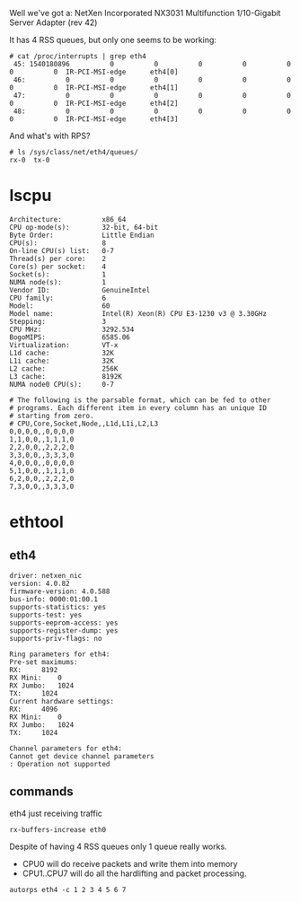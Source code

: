Well we've got a: NetXen Incorporated NX3031 Multifunction 1/10-Gigabit Server Adapter (rev 42)

It has 4 RSS queues, but only one seems to be working:

```
# cat /proc/interrupts | grep eth4
 45: 1540180896          0          0          0          0          0          0          0  IR-PCI-MSI-edge      eth4[0]
 46:          0          0          0          0          0          0          0          0  IR-PCI-MSI-edge      eth4[1]
 47:          0          0          0          0          0          0          0          0  IR-PCI-MSI-edge      eth4[2]
 48:          0          0          0          0          0          0          0          0  IR-PCI-MSI-edge      eth4[3]
```

And what's with RPS?

```
# ls /sys/class/net/eth4/queues/
rx-0  tx-0
```

# lscpu

``` shell
Architecture:          x86_64
CPU op-mode(s):        32-bit, 64-bit
Byte Order:            Little Endian
CPU(s):                8
On-line CPU(s) list:   0-7
Thread(s) per core:    2
Core(s) per socket:    4
Socket(s):             1
NUMA node(s):          1
Vendor ID:             GenuineIntel
CPU family:            6
Model:                 60
Model name:            Intel(R) Xeon(R) CPU E3-1230 v3 @ 3.30GHz
Stepping:              3
CPU MHz:               3292.534
BogoMIPS:              6585.06
Virtualization:        VT-x
L1d cache:             32K
L1i cache:             32K
L2 cache:              256K
L3 cache:              8192K
NUMA node0 CPU(s):     0-7
```

``` shell
# The following is the parsable format, which can be fed to other
# programs. Each different item in every column has an unique ID
# starting from zero.
# CPU,Core,Socket,Node,,L1d,L1i,L2,L3
0,0,0,0,,0,0,0,0
1,1,0,0,,1,1,1,0
2,2,0,0,,2,2,2,0
3,3,0,0,,3,3,3,0
4,0,0,0,,0,0,0,0
5,1,0,0,,1,1,1,0
6,2,0,0,,2,2,2,0
7,3,0,0,,3,3,3,0
```

# ethtool

## eth4

``` shell
driver: netxen_nic
version: 4.0.82
firmware-version: 4.0.588
bus-info: 0000:01:00.1
supports-statistics: yes
supports-test: yes
supports-eeprom-access: yes
supports-register-dump: yes
supports-priv-flags: no

Ring parameters for eth4:
Pre-set maximums:
RX:		8192
RX Mini:	0
RX Jumbo:	1024
TX:		1024
Current hardware settings:
RX:		4096
RX Mini:	0
RX Jumbo:	1024
TX:		1024

Channel parameters for eth4:
Cannot get device channel parameters
: Operation not supported
```

## commands

eth4 just receiving traffic

``` shell
rx-buffers-increase eth0
```

Despite of having 4 RSS queues only 1 queue really works.

- CPU0 will do receive packets and write them into memory
- CPU1..CPU7 will do all the hardlifting and packet processing.

``` shell
autorps eth4 -c 1 2 3 4 5 6 7
```
